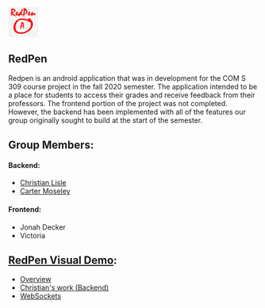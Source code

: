 [<img src="logo.png" width="60px" height="60px">](logo.png)
## RedPen
Redpen is an android application that was in development for the COM S 309 course project in the fall 2020 semester. The application intended to be a place for students to access their grades and receive feedback from their professors.
The frontend portion of the project was not completed. However, the backend has been implemented with all of the features our group originally sought to build at the start of the semester.
## Group Members:
#### Backend:
* [Christian Lisle](http://christianlisle.com/)
* [Carter Moseley](http://cartermoseley.com)
#### Frontend:
* Jonah Decker
* Victoria

## [RedPen Visual Demo](https://www.youtube.com/playlist?list=PLkmibBUrq1z2BMzC48vRbdsQASpj3ZLfe):
* [Overview](https://youtu.be/W9jD102f-Wc)
* [Christian's work (Backend)](https://youtu.be/W9jD102f-Wc?t=243)
* [WebSockets](https://youtu.be/MfkjgvNnmI0)